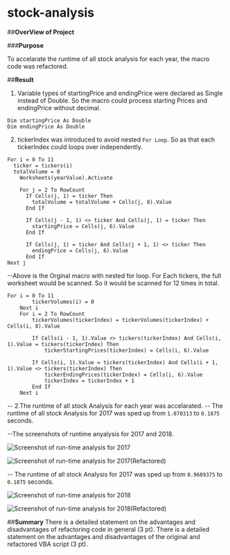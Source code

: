 # stock-analysis

##**OverView of Project**

###**Purpose**

To accelarate the runtime of all stock analysis for each year, the macro code was refactored. 

##**Result**

1. Variable types of startingPrice and endingPrice were declared as Single instead of Double. So the macro could process starting Prices and endingPrice without decimal. 
```
Dim startingPrice As Double 
Dim endingPrice As Double
```   

2. tickerIndex was introduced to avoid nested `For Loop`. So as that each tickerIndex could loops over independently.  
```
For i = 0 To 11 
  ticker = tickers(i)
  totalVolume = 0
    Worksheets(yearValue).Activate
    
    For j = 2 To RowCount
      If Cells(j, 1) = ticker Then
        totalVolume = totalVolume + Cells(j, 8).Value
      End If
      
      If Cells(j - 1, 1) <> ticker And Cells(j, 1) = ticker Then
        startingPrice = Cells(j, 6).Value
      End If
      
      If Cells(j, 1) = ticker And Cells(j + 1, 1) <> ticker Then
        endingPrice = Cells(j, 6).Value
      End If
Next j
```
--Above is the Orginal macro with nested for loop. For Each tickers, the full worksheet would be scanned. So it would be scanned for 12 times in total. 

```
For i = 0 To 11
        tickerVolumes(i) = 0
    Next i
    For i = 2 To RowCount
        tickerVolumes(tickerIndex) = tickerVolumes(tickerIndex) + Cells(i, 8).Value
        
        If Cells(i - 1, 1).Value <> tickers(tickerIndex) And Cells(i, 1).Value = tickers(tickerIndex) Then
            tickerStartingPrices(tickerIndex) = Cells(i, 6).Value
  
        If Cells(i, 1).Value = tickers(tickerIndex) And Cells(i + 1, 1).Value <> tickers(tickerIndex) Then
            tickerEndingPrices(tickerIndex) = Cells(i, 6).Value    
            tickerIndex = tickerIndex + 1
        End If    
    Next i
```
--
2.The runtime of all stock Analysis for each year was accelarated. 
-- The runtime of all stock Analysis for 2017 was sped up from `1.070313` to `0.1875` seconds.

--The screenshots of runtime anyalysis for 2017 and 2018. 

![Screenshot of run-time analysis for 2017](https://user-images.githubusercontent.com/105877888/172064893-62324114-946f-410e-913b-dfa34b8bfaaf.PNG)

![Screenshot of run-time analysis for 2017(Refactored)](https://user-images.githubusercontent.com/105877888/172064881-181bd289-a50a-4e76-a007-65d16378b380.PNG)

-- The runtime of all stock Analysis for 2017 was sped up from `0.9609375` to `0.1875` seconds.

![Screenshot of run-time analysis for 2018](https://user-images.githubusercontent.com/105877888/172064900-d4a6c153-6b26-40b5-88a7-4ce267c77ad6.PNG)

![Screenshot of run-time analysis for 2018(Refactored)](https://user-images.githubusercontent.com/105877888/172064885-18227c31-c1a5-4df9-9bc6-7455476c1b26.PNG)


##**Summary**
There is a detailed statement on the advantages and disadvantages of refactoring code in general (3 pt).
There is a detailed statement on the advantages and disadvantages of the original and refactored VBA script (3 pt).
